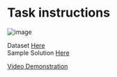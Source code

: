 <h1>Task instructions</h1>

![image](https://github.com/mavssvighnesh/TSF-GRIP-MAIN/assets/109013315/4124d101-3b93-48f5-bc80-66ffd308bdf5)

Dataset <a href="https://bit.ly/3kXTdox">Here</a><br>
Sample Solution <a href="https://bit.ly/2G6sYx9">Here</a>

<a href="https://youtu.be/L-RMAxkT2DE">Video Demonstration</a>
